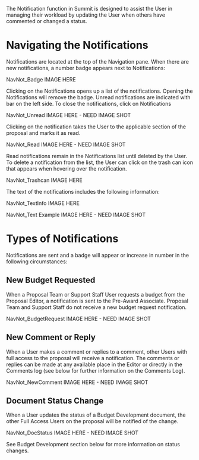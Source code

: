 The Notification function in Summit is designed to assist the User in managing their workload by updating the User when others have commented or changed a status.  

# Navigating the Notifications
Notifications are located at the top of the Navigation pane.  When there are new notifications, a number badge appears next to Notifications:

NavNot_Badge IMAGE HERE

Clicking on the Notifications opens up a list of the notifications.  Opening the Notifications will remove the badge.  Unread notifications are indicated with bar on the left side.  To close the notifications, click on Notifications

NavNot_Unread IMAGE HERE - NEED IMAGE SHOT

Clicking on the notification takes the User to the applicable section of the proposal and marks it as read.

NavNot_Read IMAGE HERE - NEED IMAGE SHOT

Read notifications remain in the Notifications list until deleted by the User.  To delete a notification from the list, the User can click on the  trash can icon that appears when hovering over the notification.

NavNot_Trashcan IMAGE HERE

The text of the notifications includes the following information:

NavNot_TextInfo IMAGE HERE

NavNot_Text Example  IMAGE HERE - NEED IMAGE SHOT

# Types of Notifications
Notifications are sent and a badge will appear or increase in number in the following circumstances:

## New Budget Requested
When a Proposal Team or Support Staff User requests a budget from the Proposal Editor, a notification is sent to the Pre-Award Associate.  Proposal Team and Support Staff do not receive a new budget request notification.

NavNot_BudgetRequest IMAGE HERE - NEED IMAGE SHOT

## New Comment or Reply
When a User makes a comment or replies to a comment, other Users with full access to the proposal will receive a notification.  The comments or replies can be made at any available place in the Editor or directly in the Comments log (see below for further information on the Comments Log).

NavNot_NewComment IMAGE HERE - NEED IMAGE SHOT

## Document Status Change
When a User updates the status of a Budget Development document, the other Full Access Users on the proposal will be notified of the change.  

NavNot_DocStatus IMAGE HERE - NEED IMAGE SHOT

See Budget Development section below for more information on status changes.

